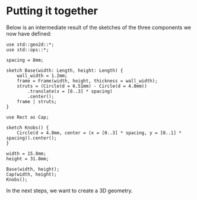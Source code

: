 # Putting it together

Below is an intermediate result of the sketches of the three components we now have defined:

```µcad,tutorial_part_overview
use std::geo2d::*;
use std::ops::*;

spacing = 8mm;

sketch Base(width: Length, height: Length) {
    wall_width = 1.2mm;
    frame = Frame(width, height, thickness = wall_width);
    struts = (Circle(d = 6.51mm) - Circle(d = 4.8mm))
        .translate(x = [0..3] * spacing)
        .center();
    frame | struts;
}

use Rect as Cap;

sketch Knobs() {
    Circle(d = 4.8mm, center = (x = [0..3] * spacing, y = [0..1] * spacing)).center();
}

width = 15.8mm;
height = 31.8mm;

Base(width, height);
Cap(width, height);
Knobs();
```

In the next steps, we want to create a 3D geometry.
